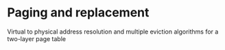 # Paging and replacement

Virtual to physical address resolution and multiple eviction algorithms for a two-layer page table
